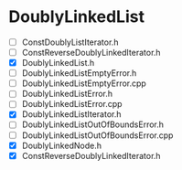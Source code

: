 # DoublyLinkedList

- [ ] ConstDoublyListIterator.h
- [ ] ConstReverseDoublyLinkedIterator.h
- [x] DoublyLinkedList.h
- [ ] DoublyLinkedListEmptyError.h
- [ ] DoublyLinkedListEmptyError.cpp
- [ ] DoublyLinkedListError.h
- [ ] DoublyLinkedListError.cpp
- [x] DoublyLinkedListIterator.h
- [ ] DoublyLinkedListOutOfBoundsError.h
- [ ] DoublyLinkedListOutOfBoundsError.cpp
- [x] DoublyLinkedNode.h
- [x] ConstReverseDoublyLinkedIterator.h
